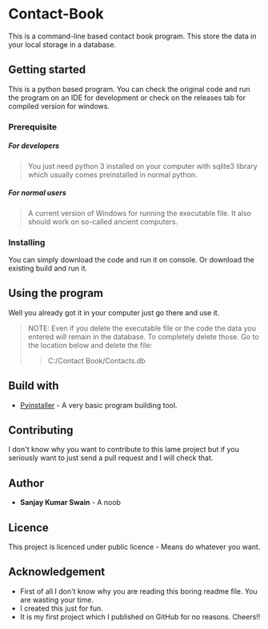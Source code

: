 # Contact-Book
This is a command-line based contact book program. This store the data
in your local storage in a database.

## Getting started
This is a python based program. You can check the original code and run
the program on an IDE for development or check on the releases tab for
compiled version for windows.

### Prerequisite
##### For developers
> You just need python 3 installed on your computer with sqlite3 library
> which usually comes preinstalled in normal python.

##### For normal users
>  A current version of Windows for running the executable file. It also
>  should work on so-called ancient computers.

### Installing
You can simply download the code and run it on console. Or download the
existing build and run it.

## Using the program
Well you already got it in your computer just go there and use it.
> NOTE: Even if you delete the executable file or the code the data you
> entered will remain in the database. To completely delete those. Go to
> the location below and delete the file:
> > C:/Contact Book/Contacts.db

## Build with
* [Pyinstaller](https://www.pyinstaller.org) - A very basic program
  building tool.

## Contributing
I don't know why you want to contribute to this lame project but if you
seriously want to just send a pull request and I will check that.

## Author
* **Sanjay Kumar Swain** - A noob

## Licence
This project is licenced under public licence - Means do whatever you
want.

## Acknowledgement
* First of all I don't know why you are reading this boring readme file.
  You are wasting your time.
* I created this just for fun.
* It is my first project which I published on GitHub for no reasons.
  Cheers!!
